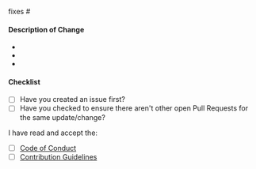<!--
**IMPORTANT: Please do not create a Pull Request without creating an issue first.**

Thank you for your pull request!
-->

fixes #

#### Description of Change
<!-- Please provide a description of the change here. -->
-
-
-

#### Checklist

- [ ] Have you created an issue first?
- [ ] Have you checked to ensure there aren't other open Pull Requests
      for the same update/change?

I have read and accept the:

- [ ] [Code of Conduct](https://matrix-python.github.io/docs/contributing/code_of_conduct/)
- [ ] [Contribution Guidelines](https://matrix-python.github.io/docs/contributing/contribute_to_the_website/)
